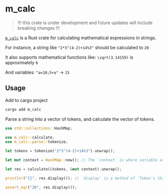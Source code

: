 # m_calc

> !!! this crate is under development and future updates will include breaking changes !!!

[`m_calc`](https://crates.io/crates/m_calc) is a Rust crate for calculating mathematical expressions in strings.

For instance, a string like `"2*3^(4-2)+14%3"` should be calculated to `20`

It also supports mathematical functions like: `\sqrt(3.14159)` is approximately `0`

And variables: `"a=10;5+a"` -> `15`

## Usage

Add to cargo project

```sh
cargo add m_calc
```

Parse a string into a vector of tokens, and calculate the vector of tokens.

```rust
use std::collections::HashMap;

use m_calc::calculate;
use m_calc::parse::tokenize;

let tokens = tokenize("2*3^(4-2)+14%3").unwrap();

let mut context = HashMap::new(); // The `context` is where variable assignments are stored

let res = calculate(&tokens, &mut context).unwrap();

println!("{}", res.display()); // `display` is a method of `Token`s that displays it as a simple expression (like `10`, or `a`)

assert_eq!("20", res.display());
```
